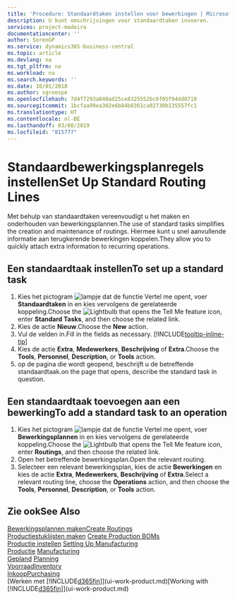 ```yaml
---
title: 'Procedure: Standaardtaken instellen voor bewerkingen | Microsoft Docs'
description: U kunt omschrijvingen voor standaardtaken invoeren.
services: project-madeira
documentationcenter: ''
author: SorenGP
ms.service: dynamics365-business-central
ms.topic: article
ms.devlang: na
ms.tgt_pltfrm: na
ms.workload: na
ms.search.keywords: ''
ms.date: 10/01/2018
ms.author: sgroespe
ms.openlocfilehash: 7d4f7293a040ad25ce8325552bc6f05f94dd0710
ms.sourcegitcommit: 1bcfaa99ea302e6b84b8361ca02730b135557fc1
ms.translationtype: HT
ms.contentlocale: nl-BE
ms.lasthandoff: 03/08/2019
ms.locfileid: "815777"
---
```

# <a name="set-up-standard-routing-lines"></a><span data-ttu-id="52472-103">Standaardbewerkingsplanregels instellen</span><span class="sxs-lookup"><span data-stu-id="52472-103">Set Up Standard Routing Lines</span></span>
<span data-ttu-id="52472-104">Met behulp van standaardtaken vereenvoudigt u het maken en onderhouden van bewerkingsplannen.</span><span class="sxs-lookup"><span data-stu-id="52472-104">The use of standard tasks simplifies the creation and maintenance of routings.</span></span> <span data-ttu-id="52472-105">Hiermee kunt u snel aanvullende informatie aan terugkerende bewerkingen koppelen.</span><span class="sxs-lookup"><span data-stu-id="52472-105">They allow you to quickly attach extra information to recurring operations.</span></span>

## <a name="to-set-up-a-standard-task"></a><span data-ttu-id="52472-106">Een standaardtaak instellen</span><span class="sxs-lookup"><span data-stu-id="52472-106">To set up a standard task</span></span>
1. <span data-ttu-id="52472-107">Kies het pictogram ![lampje dat de functie Vertel me opent](media/ui-search/search_small.png "Vertel me wat u wilt doen"), voer **Standaardtaken** in en kies vervolgens de gerelateerde koppeling.</span><span class="sxs-lookup"><span data-stu-id="52472-107">Choose the ![Lightbulb that opens the Tell Me feature](media/ui-search/search_small.png "Tell me what you want to do") icon, enter **Standard Tasks**, and then choose the related link.</span></span>
2. <span data-ttu-id="52472-108">Kies de actie **Nieuw**.</span><span class="sxs-lookup"><span data-stu-id="52472-108">Choose the **New** action.</span></span>
3. <span data-ttu-id="52472-109">Vul de velden in.</span><span class="sxs-lookup"><span data-stu-id="52472-109">Fill in the fields as necessary.</span></span> [!INCLUDE[tooltip-inline-tip](includes/tooltip-inline-tip_md.md)]
4. <span data-ttu-id="52472-110">Kies de actie **Extra**, **Medewerkers**, **Beschrijving** of **Extra**.</span><span class="sxs-lookup"><span data-stu-id="52472-110">Choose the **Tools**, **Personnel**, **Description**, or **Tools** action.</span></span>
5. <span data-ttu-id="52472-111">op de pagina die wordt geopend, beschrijft u de betreffende standaardtaak.</span><span class="sxs-lookup"><span data-stu-id="52472-111">on the page that opens, describe the standard task in question.</span></span>

## <a name="to-add-a-standard-task-to-an-operation"></a><span data-ttu-id="52472-112">Een standaardtaak toevoegen aan een bewerking</span><span class="sxs-lookup"><span data-stu-id="52472-112">To add a standard task to an operation</span></span>
1. <span data-ttu-id="52472-113">Kies het pictogram ![lampje dat de functie Vertel me opent](media/ui-search/search_small.png "Vertel me wat u wilt doen"), voer **Bewerkingsplannen** in en kies vervolgens de gerelateerde koppeling.</span><span class="sxs-lookup"><span data-stu-id="52472-113">Choose the ![Lightbulb that opens the Tell Me feature](media/ui-search/search_small.png "Tell me what you want to do") icon, enter **Routings**, and then choose the related link.</span></span>
2. <span data-ttu-id="52472-114">Open het betreffende bewerkingsplan.</span><span class="sxs-lookup"><span data-stu-id="52472-114">Open the relevant routing.</span></span>
3. <span data-ttu-id="52472-115">Selecteer een relevant bewerkingsplan, kies de actie **Bewerkingen** en kies de actie **Extra**, **Medewerkers**, **Beschrijving** of **Extra**.</span><span class="sxs-lookup"><span data-stu-id="52472-115">Select a relevant routing line, choose the **Operations** action, and then choose the **Tools**, **Personnel**, **Description**, or **Tools** action.</span></span>

## <a name="see-also"></a><span data-ttu-id="52472-116">Zie ook</span><span class="sxs-lookup"><span data-stu-id="52472-116">See Also</span></span>  
[<span data-ttu-id="52472-117">Bewerkingsplannen maken</span><span class="sxs-lookup"><span data-stu-id="52472-117">Create Routings</span></span>](production-how-to-create-routings.md)  
<span data-ttu-id="52472-118">[Productiestuklijsten maken](production-how-to-create-production-boms.md)   </span><span class="sxs-lookup"><span data-stu-id="52472-118">[Create Production BOMs](production-how-to-create-production-boms.md)   </span></span>  
<span data-ttu-id="52472-119">[Productie instellen](production-configure-production-processes.md) </span><span class="sxs-lookup"><span data-stu-id="52472-119">[Setting Up Manufacturing](production-configure-production-processes.md) </span></span>  
<span data-ttu-id="52472-120">[Productie](production-manage-manufacturing.md)  </span><span class="sxs-lookup"><span data-stu-id="52472-120">[Manufacturing](production-manage-manufacturing.md)  </span></span>  
<span data-ttu-id="52472-121">[Gepland](production-planning.md) </span><span class="sxs-lookup"><span data-stu-id="52472-121">[Planning](production-planning.md) </span></span>  
[<span data-ttu-id="52472-122">Voorraad</span><span class="sxs-lookup"><span data-stu-id="52472-122">Inventory</span></span>](inventory-manage-inventory.md)  
[<span data-ttu-id="52472-123">Inkoop</span><span class="sxs-lookup"><span data-stu-id="52472-123">Purchasing</span></span>](purchasing-manage-purchasing.md)  
<span data-ttu-id="52472-124">[Werken met [!INCLUDE[d365fin](includes/d365fin_md.md)]](ui-work-product.md)</span><span class="sxs-lookup"><span data-stu-id="52472-124">[Working with [!INCLUDE[d365fin](includes/d365fin_md.md)]](ui-work-product.md)</span></span>  
